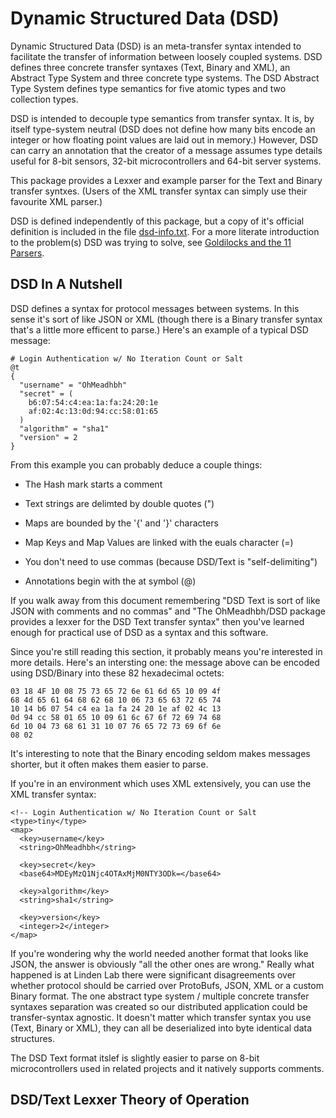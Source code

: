 # Dynamic Structured Data (DSD)

Dynamic Structured Data (DSD) is an meta-transfer syntax intended to
facilitate the transfer of information between loosely coupled
systems. DSD defines three concrete transfer syntaxes (Text, Binary
and XML), an Abstract Type System and three concrete type systems. The
DSD Abstract Type System defines type semantics for five atomic types
and two collection types.

DSD is intended to decouple type semantics from transfer syntax. It
is, by itself type-system neutral (DSD does not define how many bits
encode an integer or how floating point values are laid out in
memory.) However, DSD can carry an annotation that the creator of a
message assumes type details useful for 8-bit sensors, 32-bit
microcontrollers and 64-bit server systems.

This package provides a Lexxer and example parser for the Text and
Binary transfer syntxes. (Users of the XML transfer syntax can simply
use their favourite XML parser.)

DSD is defined independently of this package, but a copy of it's
official definition is included in the file
[dsd-info.txt](dsd-info.txt). For a more literate introduction to the
problem(s) DSD was trying to solve, see [Goldilocks and the 11
Parsers](goldilocks.txt).

## DSD In A Nutshell

DSD defines a syntax for protocol messages between systems. In this
sense it's sort of like JSON or XML (though there is a Binary transfer
syntax that's a little more efficent to parse.) Here's an example of a
typical DSD message:

    # Login Authentication w/ No Iteration Count or Salt
    @t
    {
      "username" = "OhMeadhbh"
      "secret" = (
        b6:07:54:c4:ea:1a:fa:24:20:1e
        af:02:4c:13:0d:94:cc:58:01:65
      )
      "algorithm" = "sha1"
      "version" = 2
    }

From this example you can probably deduce a couple things:

* The Hash mark starts a comment

* Text strings are delimted by double quotes (")

* Maps are bounded by the '{' and '}' characters

* Map Keys and Map Values are linked with the euals character (=)

* You don't need to use commas (because DSD/Text is "self-delimiting")

* Annotations begin with the at symbol (@)

If you walk away from this document remembering "DSD Text is sort of
like JSON with comments and no commas" and "The OhMeadhbh/DSD package
provides a lexxer for the DSD Text transfer syntax" then you've
learned enough for practical use of DSD as a syntax and this
software.

Since you're still reading this section, it probably means you're
interested in more details. Here's an intersting one: the message
above can be encoded using DSD/Binary into these 82 hexadecimal
octets:

    03 18 4F 10 08 75 73 65 72 6e 61 6d 65 10 09 4f
    68 4d 65 61 64 68 62 68 10 06 73 65 63 72 65 74
    10 14 b6 07 54 c4 ea 1a fa 24 20 1e af 02 4c 13
    0d 94 cc 58 01 65 10 09 61 6c 67 6f 72 69 74 68
    6d 10 04 73 68 61 31 10 07 76 65 72 73 69 6f 6e
    08 02

It's interesting to note that the Binary encoding seldom makes
messages shorter, but it often makes them easier to parse.

If you're in an environment which uses XML extensively, you can use
the XML transfer syntax:

    <!-- Login Authentication w/ No Iteration Count or Salt
    <type>tiny</type>
    <map>
      <key>username</key>
      <string>OhMeadhbh</string>

      <key>secret</key>
      <base64>MDEyMzQ1Njc4OTAxMjM0NTY3ODk=</base64>

      <key>algorithm</key>
      <string>sha1</string>

      <key>version</key>
      <integer>2</integer>
    </map>

If you're wondering why the world needed another format that looks
like JSON, the answer is obviously "all the other ones are wrong."
Really what happened is at Linden Lab there were significant
disagreements over whether protocol should be carried over ProtoBufs,
JSON, XML or a custom Binary format. The one abstract type system /
multiple concrete transfer syntaxes separation was created so our
distributed application could be transfer-syntax agnostic. It doesn't
matter which transfer syntax you use (Text, Binary or XML), they can
all be deserialized into byte identical data structures.

The DSD Text format itslef is slightly easier to parse on 8-bit
microcontrollers used in related projects and it natively supports
comments.

## DSD/Text Lexxer Theory of Operation
